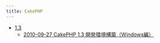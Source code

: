 ```yaml
---
title: CakePHP
---
```



- [1.3](./1.3/index.md)
    - [2010-09-27 CakePHP 1.3 開発環境構築（Windows編）](./../../../../d/2010/09/27/CakePHP_1.3_開発環境構築（Windows編）.md)




